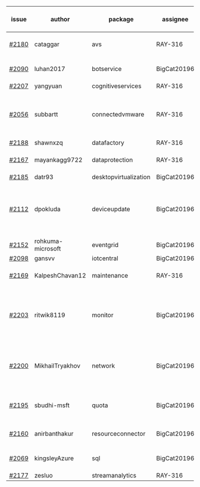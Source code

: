 | issue | author | package | assignee | bot advice | created date of issue | target release date | date from target |
| ------ | ------ | ------ | ------ | ------ | ------ | ------ | :-----: |
| [#2180](https://github.com/Azure/sdk-release-request/issues/2180) | cataggar | avs | RAY-316 | delay for a long time   | 10-26 | 11-15 |   |
| [#2090](https://github.com/Azure/sdk-release-request/issues/2090) | luhan2017 | botservice | BigCat20196 | delay for a long time   | 10-09 | 10-25 |   |
| [#2207](https://github.com/Azure/sdk-release-request/issues/2207) | yangyuan | cognitiveservices | RAY-316 |   | 11-03 | 11-15 |   |
| [#2056](https://github.com/Azure/sdk-release-request/issues/2056) | subbartt | connectedvmware | RAY-316 | delay for a long time   release date < 2 ! <br> | 10-02 | 11-05 | 0 |
| [#2188](https://github.com/Azure/sdk-release-request/issues/2188) | shawnxzq | datafactory | RAY-316 |   | 10-29 | 11-15 |   |
| [#2167](https://github.com/Azure/sdk-release-request/issues/2167) | mayankagg9722 | dataprotection | RAY-316 | delay for a long time   | 10-25 | 11-08 |   |
| [#2185](https://github.com/Azure/sdk-release-request/issues/2185) | datr93 | desktopvirtualization | BigCat20196 |   | 10-27 | 11-10 |   |
| [#2112](https://github.com/Azure/sdk-release-request/issues/2112) | dpokluda | deviceupdate | BigCat20196 | new comment for author. release date < 2 ! <br> | 10-13 | 11-05 | 0 |
| [#2152](https://github.com/Azure/sdk-release-request/issues/2152) | rohkuma-microsoft | eventgrid | BigCat20196 |   | 10-21 | 10-22 |   |
| [#2098](https://github.com/Azure/sdk-release-request/issues/2098) | gansvv | iotcentral | BigCat20196 |   | 10-12 | 11-01 |   |
| [#2169](https://github.com/Azure/sdk-release-request/issues/2169) | KalpeshChavan12 | maintenance | RAY-316 | delay for a long time   | 10-25 | 10-29 |   |
| [#2203](https://github.com/Azure/sdk-release-request/issues/2203) | ritwik8119 | monitor | BigCat20196 | new comment for author. release date < 2 ! <br> | 11-02 | 11-05 | 0 |
| [#2200](https://github.com/Azure/sdk-release-request/issues/2200) | MikhailTryakhov | network | BigCat20196 | new issue and better to confirm quickly. | 11-02 | 11-09 |   |
| [#2195](https://github.com/Azure/sdk-release-request/issues/2195) | sbudhi-msft | quota | BigCat20196 | new comment for author. | 10-29 | 11-15 |   |
| [#2160](https://github.com/Azure/sdk-release-request/issues/2160) | anirbanthakur | resourceconnector | BigCat20196 | delay for a long time   | 10-22 | 11-08 |   |
| [#2069](https://github.com/Azure/sdk-release-request/issues/2069) | kingsleyAzure | sql | BigCat20196 | delay for a long time   | 10-05 | 10-08 |   |
| [#2177](https://github.com/Azure/sdk-release-request/issues/2177) | zesluo | streamanalytics | RAY-316 |   | 10-26 | 11-09 |   |
